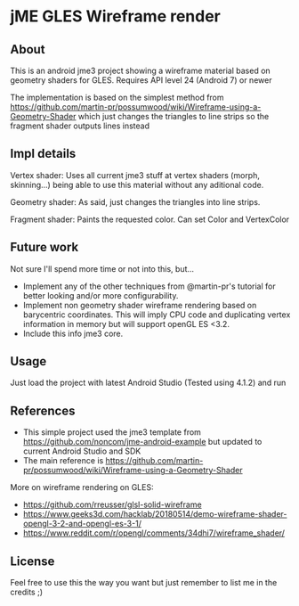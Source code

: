 # jME GLES Wireframe render

## About

This is an android jme3 project showing a wireframe material based on geometry shaders for GLES. Requires API level 24 (Android 7) or newer

The implementation is based on the simplest method from https://github.com/martin-pr/possumwood/wiki/Wireframe-using-a-Geometry-Shader which just changes the triangles to line strips so the fragment shader outputs lines instead

## Impl details

Vertex shader: Uses all current jme3 stuff at vertex shaders (morph, skinning...) being able to use this material without any aditional code.

Geometry shader: As said, just changes the triangles into line strips. 

Fragment shader: Paints the requested color. Can set Color and VertexColor


## Future work

Not sure I'll spend more time or not into this, but...

* Implement any of the other techniques from @martin-pr's tutorial for better looking and/or more configurability.
* Implement non geometry shader wireframe rendering based on barycentric coordinates. This will imply CPU code and duplicating vertex information in memory but will support openGL ES <3.2.
* Include this info jme3 core.


## Usage

Just load the project with latest Android Studio (Tested using 4.1.2) and run 


## References

* This simple project used the jme3 template from https://github.com/noncom/jme-android-example but updated to current Android Studio and SDK
* The main reference is https://github.com/martin-pr/possumwood/wiki/Wireframe-using-a-Geometry-Shader 

More on wireframe rendering on GLES:

* https://github.com/rreusser/glsl-solid-wireframe
* https://www.geeks3d.com/hacklab/20180514/demo-wireframe-shader-opengl-3-2-and-opengl-es-3-1/
* https://www.reddit.com/r/opengl/comments/34dhi7/wireframe_shader/

## License

Feel free to use this the way you want but just remember to list me in the credits ;)


